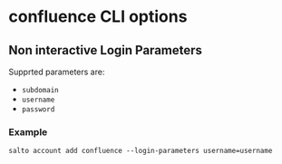# confluence CLI options

## Non interactive Login Parameters

Supprted parameters are:


- `subdomain`
- `username`
- `password`

### Example

```
salto account add confluence --login-parameters username=username
```
